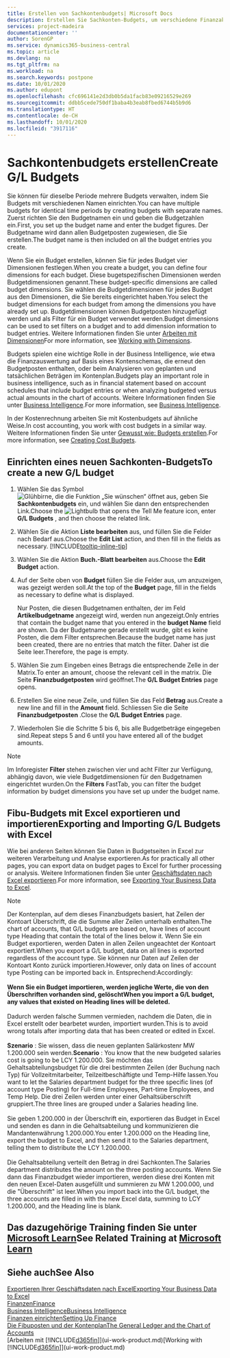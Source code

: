 ```yaml
---
title: Erstellen von Sachkontenbudgets| Microsoft Docs
description: Erstellen Sie Sachkonten-Budgets, um verschiedene Finanzaktivitäten zu prognostizieren und Dimensionen zu den einzelnen Intelligence-Zwecken zuzuordnen.
services: project-madeira
documentationcenter: ''
author: SorenGP
ms.service: dynamics365-business-central
ms.topic: article
ms.devlang: na
ms.tgt_pltfrm: na
ms.workload: na
ms.search.keywords: postpone
ms.date: 10/01/2020
ms.author: edupont
ms.openlocfilehash: cfc696141e2d3db0b5da1facb83e09216529e269
ms.sourcegitcommit: ddbb5cede750df1baba4b3eab8fbed6744b5b9d6
ms.translationtype: HT
ms.contentlocale: de-CH
ms.lasthandoff: 10/01/2020
ms.locfileid: "3917116"
---
```

# <a name="create-gl-budgets"></a><span data-ttu-id="b79f5-103">Sachkontenbudgets erstellen</span><span class="sxs-lookup"><span data-stu-id="b79f5-103">Create G/L Budgets</span></span>
<span data-ttu-id="b79f5-104">Sie können für dieselbe Periode mehrere Budgets verwalten, indem Sie Budgets mit verschiedenen Namen einrichten.</span><span class="sxs-lookup"><span data-stu-id="b79f5-104">You can have multiple budgets for identical time periods by creating budgets with separate names.</span></span> <span data-ttu-id="b79f5-105">Zuerst richten Sie den Budgetnamen ein und geben die Budgetzahlen ein.</span><span class="sxs-lookup"><span data-stu-id="b79f5-105">First, you set up the budget name and enter the budget figures.</span></span> <span data-ttu-id="b79f5-106">Der Budgetname wird dann allen Budgetposten zugewiesen, die Sie erstellen.</span><span class="sxs-lookup"><span data-stu-id="b79f5-106">The budget name is then included on all the budget entries you create.</span></span>  

<span data-ttu-id="b79f5-107">Wenn Sie ein Budget erstellen, können Sie für jedes Budget vier Dimensionen festlegen.</span><span class="sxs-lookup"><span data-stu-id="b79f5-107">When you create a budget, you can define four dimensions for each budget.</span></span> <span data-ttu-id="b79f5-108">Diese bugetspezifischen Dimensionen werden Budgetdimensionen genannt.</span><span class="sxs-lookup"><span data-stu-id="b79f5-108">These budget-specific dimensions are called budget dimensions.</span></span> <span data-ttu-id="b79f5-109">Sie wählen die Budgetdimensionen für jedes Budget aus den Dimensionen, die Sie bereits eingerichtet haben.</span><span class="sxs-lookup"><span data-stu-id="b79f5-109">You select the budget dimensions for each budget from among the dimensions you have already set up.</span></span> <span data-ttu-id="b79f5-110">Budgetdimensionen können Budgetposten hinzugefügt werden und als Filter für ein Budget verwendet werden.</span><span class="sxs-lookup"><span data-stu-id="b79f5-110">Budget dimensions can be used to set filters on a budget and to add dimension information to budget entries.</span></span> <span data-ttu-id="b79f5-111">Weitere Informationen finden Sie unter [Arbeiten mit Dimensionen](finance-dimensions.md)</span><span class="sxs-lookup"><span data-stu-id="b79f5-111">For more information, see [Working with Dimensions](finance-dimensions.md).</span></span>

<span data-ttu-id="b79f5-112">Budgets spielen eine wichtige Rolle in der Business Intelligence, wie etwa die Finanzauswertung auf Basis eines Kontenschemas, die erneut den Budgetposten enthalten, oder beim Analysieren von geplanten und tatsächlichen Beträgen im Kontenplan.</span><span class="sxs-lookup"><span data-stu-id="b79f5-112">Budgets play an important role in business intelligence, such as in financial statement based on account schedules that include budget entries or when analyzing budgeted versus actual amounts in the chart of accounts.</span></span> <span data-ttu-id="b79f5-113">Weitere Informationen finden Sie unter [Business Intelligence](bi.md).</span><span class="sxs-lookup"><span data-stu-id="b79f5-113">For more information, see [Business Intelligence](bi.md).</span></span>

<span data-ttu-id="b79f5-114">In der Kostenrechnung arbeiten Sie mit Kostenbudgets auf ähnliche Weise.</span><span class="sxs-lookup"><span data-stu-id="b79f5-114">In cost accounting, you work with cost budgets in a similar way.</span></span> <span data-ttu-id="b79f5-115">Weitere Informationen finden Sie unter [Gewusst wie: Budgets erstellen](finance-create-cost-budgets.md).</span><span class="sxs-lookup"><span data-stu-id="b79f5-115">For more information, see [Creating Cost Budgets](finance-create-cost-budgets.md).</span></span>    

## <a name="to-create-a-new-gl-budget"></a><span data-ttu-id="b79f5-116">Einrichten eines neuen Sachkonten-Budgets</span><span class="sxs-lookup"><span data-stu-id="b79f5-116">To create a new G/L budget</span></span>  
1. <span data-ttu-id="b79f5-117">Wählen Sie das Symbol ![Glühbirne, die die Funktion „Sie wünschen“ öffnet](media/ui-search/search_small.png "Tell Me-Funktion") aus, geben Sie **Sachkontenbudgets** ein, und wählen Sie dann den entsprechenden Link.</span><span class="sxs-lookup"><span data-stu-id="b79f5-117">Choose the ![Lightbulb that opens the Tell Me feature](media/ui-search/search_small.png "Tell me what you want to do") icon, enter **G/L Budgets** , and then choose the related link.</span></span>  
2. <span data-ttu-id="b79f5-118">Wählen Sie die Aktion **Liste bearbeiten** aus, und füllen Sie die Felder nach Bedarf aus.</span><span class="sxs-lookup"><span data-stu-id="b79f5-118">Choose the **Edit List** action, and then fill in the fields as necessary.</span></span> [!INCLUDE[tooltip-inline-tip](includes/tooltip-inline-tip_md.md)]  
3. <span data-ttu-id="b79f5-119">Wählen Sie die Aktion **Buch.-Blatt bearbeiten** aus.</span><span class="sxs-lookup"><span data-stu-id="b79f5-119">Choose the **Edit Budget** action.</span></span>
4. <span data-ttu-id="b79f5-120">Auf der Seite oben von **Budget** füllen Sie die Felder aus, um anzuzeigen, was gezeigt werden soll.</span><span class="sxs-lookup"><span data-stu-id="b79f5-120">At the top of the **Budget** page, fill in the fields as necessary to define what is displayed.</span></span>  

    <span data-ttu-id="b79f5-121">Nur Posten, die diesen Budgetnamen enthalten, der im Feld **Artikelbudgetname** angezeigt wird, werden nun angezeigt.</span><span class="sxs-lookup"><span data-stu-id="b79f5-121">Only entries that contain the budget name that you entered in the **budget Name** field are shown.</span></span> <span data-ttu-id="b79f5-122">Da der Budgetname gerade erstellt wurde, gibt es keine Posten, die dem Filter entsprechen.</span><span class="sxs-lookup"><span data-stu-id="b79f5-122">Because the budget name has just been created, there are no entries that match the filter.</span></span> <span data-ttu-id="b79f5-123">Daher ist die Seite leer.</span><span class="sxs-lookup"><span data-stu-id="b79f5-123">Therefore, the page is empty.</span></span>  
5. <span data-ttu-id="b79f5-124">Wählen Sie zum Eingeben eines Betrags die entsprechende Zelle in der Matrix.</span><span class="sxs-lookup"><span data-stu-id="b79f5-124">To enter an amount, choose the relevant cell in the matrix.</span></span> <span data-ttu-id="b79f5-125">Die Seite **Finanzbudgetposten** wird geöffnet.</span><span class="sxs-lookup"><span data-stu-id="b79f5-125">The **G/L Budget Entries** page opens.</span></span>  
6. <span data-ttu-id="b79f5-126">Erstellen Sie eine neue Zeile, und füllen Sie das Feld **Betrag** aus.</span><span class="sxs-lookup"><span data-stu-id="b79f5-126">Create a new line and fill in the **Amount** field.</span></span> <span data-ttu-id="b79f5-127">Schliessen Sie die Seite **Finanzbudgetposten** .</span><span class="sxs-lookup"><span data-stu-id="b79f5-127">Close the **G/L Budget Entries** page.</span></span>  
7. <span data-ttu-id="b79f5-128">Wiederholen Sie die Schritte 5 bis 6, bis alle Budgetbeträge eingegeben sind.</span><span class="sxs-lookup"><span data-stu-id="b79f5-128">Repeat steps 5 and 6 until you have entered all of the budget amounts.</span></span>  

> [!NOTE]  
>  <span data-ttu-id="b79f5-129">Im Inforegister  **Filter** stehen zwischen vier und acht Filter zur Verfügung, abhängig davon, wie viele  Budgetdimensionen für den Budgetnamen eingerichtet wurden.</span><span class="sxs-lookup"><span data-stu-id="b79f5-129">On the **Filters** FastTab, you can filter the budget information by budget dimensions you have set up under the budget name.</span></span>

## <a name="exporting-and-importing-gl-budgets-with-excel"></a><span data-ttu-id="b79f5-130">Fibu-Budgets mit Excel exportieren und importieren</span><span class="sxs-lookup"><span data-stu-id="b79f5-130">Exporting and Importing G/L Budgets with Excel</span></span>
<span data-ttu-id="b79f5-131">Wie bei anderen Seiten können Sie Daten in Budgetseiten in Excel zur weiteren Verarbeitung und Analyse exportieren.</span><span class="sxs-lookup"><span data-stu-id="b79f5-131">As for practically all other pages, you can export data on budget pages to Excel for further processing or analysis.</span></span> <span data-ttu-id="b79f5-132">Weitere Informationen finden Sie unter [Geschäftsdaten nach Excel exportieren](about-export-data.md).</span><span class="sxs-lookup"><span data-stu-id="b79f5-132">For more information, see [Exporting Your Business Data to Excel](about-export-data.md).</span></span>

> [!NOTE]
> <span data-ttu-id="b79f5-133">Der Kontenplan, auf dem dieses Finanzbudgets basiert, hat Zeilen der Kontoart Überschrift, die die Summe aller Zeilen unterhalb enthalten.</span><span class="sxs-lookup"><span data-stu-id="b79f5-133">The chart of accounts, that G/L budgets are based on, have lines of account type Heading that contain the total of the lines below it.</span></span> <span data-ttu-id="b79f5-134">Wenn Sie ein Budget  exportieren, werden Daten in allen Zeilen ungeachtet der Kontoart exportiert.</span><span class="sxs-lookup"><span data-stu-id="b79f5-134">When you export a G/L budget, data on all lines is exported regardless of the account type.</span></span> <span data-ttu-id="b79f5-135">Sie können nur Daten auf Zeilen der Kontoart Konto zurück importieren.</span><span class="sxs-lookup"><span data-stu-id="b79f5-135">However, only data on lines of account type Posting can be imported back in.</span></span> <span data-ttu-id="b79f5-136">Entsprechend:</span><span class="sxs-lookup"><span data-stu-id="b79f5-136">Accordingly:</span></span> <br /><br /> <span data-ttu-id="b79f5-137">**Wenn Sie ein Budget importieren, werden jegliche Werte, die von den Überschriften vorhanden sind, gelöscht**</span><span class="sxs-lookup"><span data-stu-id="b79f5-137">**When you import a G/L budget, any values that existed on Heading lines will be deleted.**</span></span> <br /><br /> <span data-ttu-id="b79f5-138">Dadurch werden falsche Summen vermieden, nachdem die Daten, die in Excel erstellt oder bearbetet wurden, importiert wurden.</span><span class="sxs-lookup"><span data-stu-id="b79f5-138">This is to avoid wrong totals after importing data that has been created or edited in Excel.</span></span><br /><br /> <span data-ttu-id="b79f5-139">**Szenario** : Sie wissen, dass die neuen geplanten Salärkostenr MW 1.200.000 sein werden.</span><span class="sxs-lookup"><span data-stu-id="b79f5-139">**Scenario** : You know that the new budgeted salaries cost is going to be LCY 1.200.000.</span></span> <span data-ttu-id="b79f5-140">Sie möchten das Gehaltsabteilungsbudget für die drei bestimmten Zeilen (der Buchung nach Typ) für Vollzeitmitarbeiter, Teilzeitbeschäftigte und Temp-Hilfe lassen.</span><span class="sxs-lookup"><span data-stu-id="b79f5-140">You want to let the Salaries department budget for the three specific lines (of account type Posting) for Full-time Employees, Part-time Employees, and Temp Help.</span></span> <span data-ttu-id="b79f5-141">Die drei Zeilen werden unter einer Gehaltsüberschrift gruppiert.</span><span class="sxs-lookup"><span data-stu-id="b79f5-141">The three lines are grouped under a Salaries heading line.</span></span><br /><br /><span data-ttu-id="b79f5-142">Sie geben 1.200.000 in der Überschrift ein, exportieren das Budget in Excel und senden es dann in die Gehaltsabteilung und kommunizieren die Mandantenwährung 1.200.000.</span><span class="sxs-lookup"><span data-stu-id="b79f5-142">You enter 1.200.000 on the Heading line, export the budget to Excel, and then send it to the Salaries department, telling them to distribute the LCY 1.200.000.</span></span><br /><br /> <span data-ttu-id="b79f5-143">Die Gehaltsabteilung verteilt den Betrag in drei Sachkonten.</span><span class="sxs-lookup"><span data-stu-id="b79f5-143">The Salaries department distributes the amount on the three posting accounts.</span></span> <span data-ttu-id="b79f5-144">Wenn Sie dann das Finanzbudget wieder importieren, werden diese drei Konten mit den neuen Excel-Daten ausgefüllt und summieren zu MW 1.200.000, und die "Überschrift" ist leer.</span><span class="sxs-lookup"><span data-stu-id="b79f5-144">When you import back into the G/L budget, the three accounts are filled in with the new Excel data, summing to LCY 1.200.000, and the Heading line is blank.</span></span>

## <a name="see-related-training-at-microsoft-learn"></a><span data-ttu-id="b79f5-145">Das dazugehörige Training finden Sie unter [Microsoft Learn](/learn/modules/budgets-exchange-rates-dynamics-365-business-central/index)</span><span class="sxs-lookup"><span data-stu-id="b79f5-145">See Related Training at [Microsoft Learn](/learn/modules/budgets-exchange-rates-dynamics-365-business-central/index)</span></span>

## <a name="see-also"></a><span data-ttu-id="b79f5-146">Siehe auch</span><span class="sxs-lookup"><span data-stu-id="b79f5-146">See Also</span></span>
[<span data-ttu-id="b79f5-147">Exportieren Ihrer Geschäftsdaten nach Excel</span><span class="sxs-lookup"><span data-stu-id="b79f5-147">Exporting Your Business Data to Excel</span></span>](about-export-data.md)  
[<span data-ttu-id="b79f5-148">Finanzen</span><span class="sxs-lookup"><span data-stu-id="b79f5-148">Finance</span></span>](finance.md)  
[<span data-ttu-id="b79f5-149">Business Intelligence</span><span class="sxs-lookup"><span data-stu-id="b79f5-149">Business Intelligence</span></span>](bi.md)  
[<span data-ttu-id="b79f5-150">Finanzen einrichten</span><span class="sxs-lookup"><span data-stu-id="b79f5-150">Setting Up Finance</span></span>](finance-setup-finance.md)  
[<span data-ttu-id="b79f5-151">Die Fibuposten und der Kontenplan</span><span class="sxs-lookup"><span data-stu-id="b79f5-151">The General Ledger and the Chart of Accounts</span></span>](finance-general-ledger.md)  
<span data-ttu-id="b79f5-152">[Arbeiten mit [!INCLUDE[d365fin](includes/d365fin_md.md)]](ui-work-product.md)</span><span class="sxs-lookup"><span data-stu-id="b79f5-152">[Working with [!INCLUDE[d365fin](includes/d365fin_md.md)]](ui-work-product.md)</span></span>  

